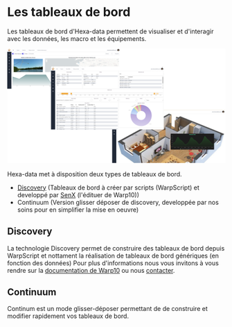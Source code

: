 # Les tableaux de bord

Les tableaux de bord d'Hexa-data permettent de visualiser et d'interagir avec les données, les macro et les équipements.

![tableaux de bord](./_medias/tableauxBordpng.png)

Hexa-data met à disposition deux types de tableaux de bord.

* [Discovery](https://www.warp10.io/content/05_Ecosystem/02_Visualization/02_Discovery/00_Overview) (Tableaux de bord à créer par scripts (WarpScript) et developpé par [SenX](https://senx.io) (l'édituer de Warp10))
* Continuum (Version glisser déposer de discovery, developpée par nos soins pour en simplifier la mise en oeuvre)

## Discovery

La technologie Discovery permet de construire des tableaux de bord depuis WarpScript et nottament la réalisation de tableaux de bord génériques (en fonction des données)
Pour plus d'informations nous vous invitons à vous rendre sur la [documentation de Warp10](https://www.warp10.io/content/05_Ecosystem/02_Visualization/02_Discovery/00_Overview) ou nous [contacter](https://hexa-ai.fr/faites-vous-contacter/).


## Continuum

Continum est un mode glisser-déposer permettant de de construire et modifier rapidement vos tableaux de bord.

